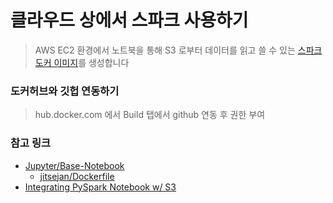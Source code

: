 # 클라우드 상에서 스파크 사용하기
> AWS EC2 환경에서 노트북을 통해 S3 로부터 데이터를 읽고 쓸 수 있는 [스파크 도커 이미지](https://hub.docker.com/repository/docker/psyoblade/all-spark-notebook)를 생성합니다

### 도커허브와 깃헙 연동하기
> hub.docker.com 에서 Build 탭에서 github 연동 후 권한 부여

### 참고 링크
* [Jupyter/Base-Notebook](https://hub.docker.com/r/jupyter/base-notebook/dockerfile)
  * [jitsejan/Dockerfile](https://gist.github.com/jitsejan/f3991e5be9495e17aedc16b6512bd209)
* [Integrating PySpark Notebook w/ S3](https://www.jitsejan.com/integrating-pyspark-notebook-with-s3.html)

